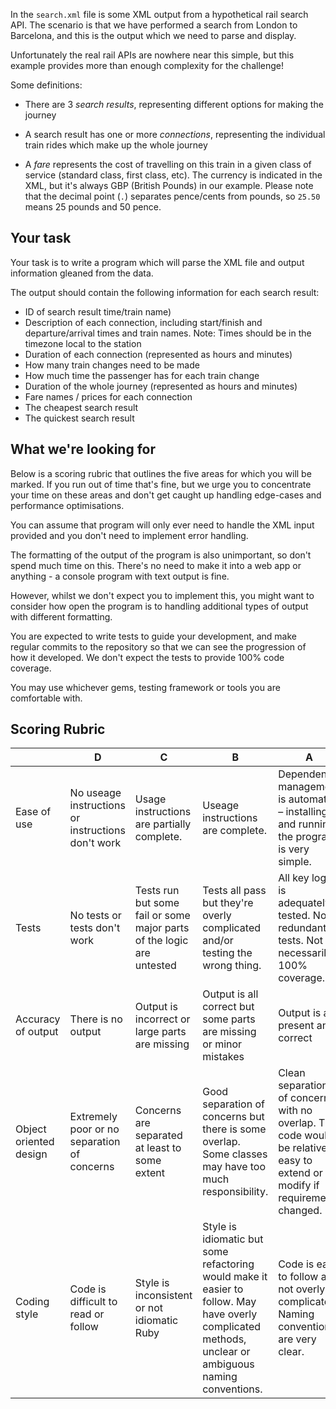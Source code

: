 In the `search.xml` file is some XML output from a hypothetical rail
search API. The scenario is that we have performed a search from London
to Barcelona, and this is the output which we need to parse and display.

Unfortunately the real rail APIs are nowhere near this simple, but this
example provides more than enough complexity for the challenge!

Some definitions:

* There are 3 *search results*, representing different options for
  making the journey

* A search result has one or more *connections*, representing the
  individual train rides which make up the whole journey

* A *fare* represents the cost of travelling on this train in a given
  class of service (standard class, first class, etc). The currency is
  indicated in the XML, but it's always GBP (British Pounds) in our example.
  Please note that the decimal point (`.`) separates pence/cents from pounds,
  so `25.50` means 25 pounds and 50 pence.

## Your task ##

Your task is to write a program which will parse the XML file and output
information gleaned from the data.

The output should contain the following information for each search
result:

* ID of search result
  time/train name)
* Description of each connection, including start/finish and departure/arrival times and train names. Note: Times should be in the timezone local to the station
* Duration of each connection (represented as hours and minutes)
* How many train changes need to be made
* How much time the passenger has for each train change
* Duration of the whole journey (represented as hours and minutes)
* Fare names / prices for each connection
* The cheapest search result
* The quickest search result

## What we're looking for ##

Below is a scoring rubric that outlines the five areas for which
you will be marked. If you run out of time that's fine, but we urge you to
concentrate your time on these areas and don't get caught up handling
edge-cases and performance optimisations.

You can assume that program will only ever need to handle the XML input
provided and you don't need to implement error handling.

The formatting of the output of the program is also unimportant, so don't
spend much time on this. There's no need to make it into a web app or
anything - a console program with text output is fine.

However, whilst we don't expect you to implement this, you might want to
consider how open the program is to handling additional types of output
with different formatting.

You are expected to write tests to guide your development, and make
regular commits to the repository so that we can see the progression of
how it developed. We don't expect the tests to provide 100% code coverage.

You may use whichever gems, testing framework or tools you are comfortable with.

## Scoring Rubric ##

|                       | D                                                 | C                                                                     | B                                                                                                                                            | A                                                                                                                             |
|------------------------|---------------------------------------------------|-----------------------------------------------------------------------|----------------------------------------------------------------------------------------------------------------------------------------------|------------------------------------------------------------------------------------------------------------------------------|
| Ease of use            | No useage instructions or instructions don't work | Usage instructions are partially complete.                            | Useage instructions are complete.                                                                                                            | Dependency management is automated – installing and running the program is very simple.                                      |
| Tests                  | No tests or tests don't work                      | Tests run but some fail or some major parts of the logic are untested | Tests all pass but they're overly complicated and/or testing the wrong thing.                                                                | All key logic is adequately tested. No redundant tests. Not necessarily 100% coverage.                                       |
| Accuracy of output     | There is no output                                | Output is incorrect or large parts are missing                        | Output is all correct but some parts are missing or minor mistakes                                                                           | Output is all present and correct                                                                                            |
| Object oriented design | Extremely poor or no separation of concerns       | Concerns are separated at least to some extent                        | Good separation of concerns but there is some overlap. Some classes may have too much responsibility.                                        | Clean separation of concerns with no overlap. The code would be relatively easy to extend or modify if requirements changed. |
| Coding style           | Code is difficult to read or follow               | Style is inconsistent or not idiomatic Ruby                           | Style is idiomatic but some refactoring would make it easier to follow. May have overly complicated methods, unclear or ambiguous naming conventions. | Code is easy to follow and not overly complicated. Naming conventions are very clear.                                     |
